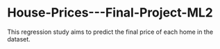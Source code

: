 # House-Prices---Final-Project-ML2
This regression study aims to predict the final price of each home in the dataset. 
